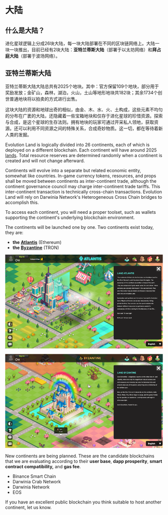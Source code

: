 # 大陆

## **什么是大陆？**

进化星球逻辑上分成26块大陆，每一块大陆部署在不同的区块链网络上。大陆一块一块推出，目前已经有2块大陆：**亚特兰蒂斯大陆**（部署于以太坊网络）和**拜占庭大陆**（部署于波场网络）。

## 亚特兰蒂斯大陆

亚特兰蒂斯大陆大陆总共有2025个地块。其中：官方保留109个地块，部分用于奖励发放；金矿山，森林，湖泊，火山，土山等地形地块共182块；其余1734个创世普通地块将以拍卖的方式进行出售。

这块大陆的资源和地球出奇的相似，由金、木、水、火、土构成，这些元素不均匀的分布在广袤的大陆，还隐藏着一些宝箱地块和仅存于进化星球的珍惜资源。探索与合成，是这个星球的生存法则。拥有地块的玩家可通过开采私人领地，获取资源。还可以利用不同资源之间的特殊关系，合成奇妙物质。这一切，都在等待着新人类的发掘。  


Evolution Land is logically divided into 26 continents, each of which is deployed on a different blockchain. Each continent will have around 2025 [lands](land.md). Total resource reserves are determined randomly when a continent is created and will not change afterward.

Continents will evolve into a separate but related economic entity, somewhat like countries. In-game currency tokens, resources, and props shall be moved between continents as inter-continent trade, although the continent governance council may charge inter-continent trade tariffs. This inter-continent transaction is technically cross-chain transactions. Evolution Land will rely on Darwinia Network's Heterogeneous Cross Chain bridges to accomplish this.

To access each continent, you will need a proper toolset, such as wallets supporting the continent's underlying blockchain environment.

The continents will be launched one by one. Two continents exist today, they are:

* **the** [**Atlantis**](https://www.evolution.land/land/1) \(Ethereum\) 
* **the** [**Byzantine**](https://www.evolution.land/land/2) \(TRON\) 

![Atlantis](../../.gitbook/assets/continent-atlantis.png)

![Byzantine](../../.gitbook/assets/continent-byzantine.png)

New continents are being planned. These are the candidate blockchains that we are evaluating according to their **user base**, **dapp prosperity**, **smart contract compatibility,** and **gas fee**.

* Binance Smart Chain
* Darwinia Crab Network
* Darwinia Network
* EOS

If you have an excellent public blockchain you think suitable to host another continent, let us know.

